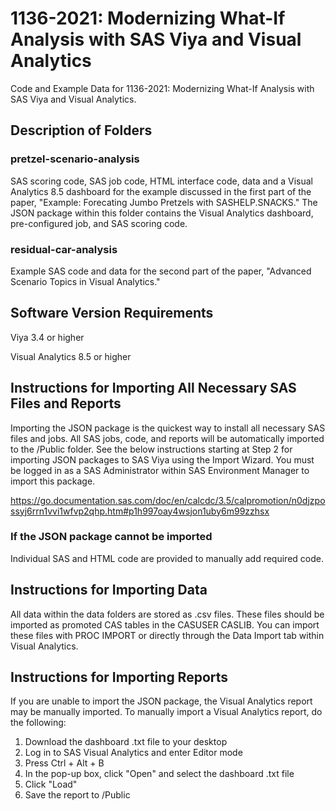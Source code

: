 # 1136-2021: Modernizing What-If Analysis with SAS Viya and Visual Analytics

Code and Example Data for 1136-2021: Modernizing What-If Analysis with SAS Viya and Visual Analytics. 

## Description of Folders
### pretzel-scenario-analysis
SAS scoring code, SAS job code, HTML interface code, data and a Visual Analytics 8.5 dashboard for the example discussed in the first part of the paper, "Example: Forecating Jumbo Pretzels with SASHELP.SNACKS." The JSON package within this folder contains the Visual Analytics dashboard, pre-configured job, and SAS scoring code.

### residual-car-analysis
Example SAS code and data for the second part of the paper, "Advanced Scenario Topics in Visual Analytics."

## Software Version Requirements
Viya 3.4 or higher

Visual Analytics 8.5 or higher

## Instructions for Importing All Necessary SAS Files and Reports
Importing the JSON package is the quickest way to install all necessary SAS files and jobs. All SAS jobs, code, and reports will be automatically imported to the /Public folder. See the below instructions starting at Step 2 for importing JSON packages to SAS Viya using the Import Wizard. You must be logged in as a SAS Administrator within SAS Environment Manager to import this package. 

https://go.documentation.sas.com/doc/en/calcdc/3.5/calpromotion/n0djzpossyj6rrn1vvi1wfvp2qhp.htm#p1h997oay4wsjon1uby6m99zzhsx

### If the JSON package cannot be imported
Individual SAS and HTML code are provided to manually add required code.

## Instructions for Importing Data
All data within the data folders are stored as .csv files. These files should be imported as promoted CAS tables in the CASUSER CASLIB. You can import these files with PROC IMPORT or directly through the Data Import tab within Visual Analytics.

## Instructions for Importing Reports
If you are unable to import the JSON package, the Visual Analytics report may be manually imported. To manually import a Visual Analytics report, do the following:

1. Download the dashboard .txt file to your desktop
2. Log in to SAS Visual Analytics and enter Editor mode
3. Press Ctrl + Alt + B
4. In the pop-up box, click "Open" and select the dashboard .txt file
5. Click "Load"
6. Save the report to /Public
